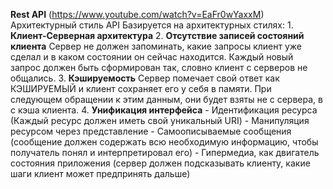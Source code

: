 
**Rest API** (https://www.youtube.com/watch?v=EaFr0wYaxxM)
	Архитектурный стиль API
	Базируется на архитектурных стилях:
		1. **Клиент-Серверная архитектура**
		2. **Отсутствие записей состояний клиента**
			Сервер не должен запоминать, какие запросы клиент уже сделал и в каком состоянии он сейчас находится.
			Каждый новый запрос должен быть сформирован так, словно клиент с серверов не общались.
		3. **Кэшируемость**
			Сервер помечает свой ответ как КЭШИРУЕМЫЙ и клиент сохраняет его у себя в памяти.
			При следующем обращении к этим данным, они будет взяты не с сервера, в с кэша клиента.
		4. **Унификация интерфейса**
			- Идентификация ресурса (Каждый ресурс должен иметь свой уникальный URI)
			- Манипуляция ресурсом через представление
			- Самоописываемые сообщения (сообщение должен содержать всю необходимую информацию, чтобы получатель понял и интерпретировал его)
			- Гипермедиа, как двигатель состояния приложения (сервер должен подсказывать клиенту, какие шаги клиент может предпринять дальше)